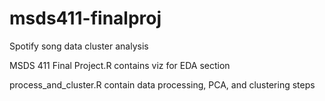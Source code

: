 # msds411-finalproj
Spotify song data cluster analysis

MSDS 411 Final Project.R contains viz for EDA section

process_and_cluster.R contain data processing, PCA, and clustering steps
